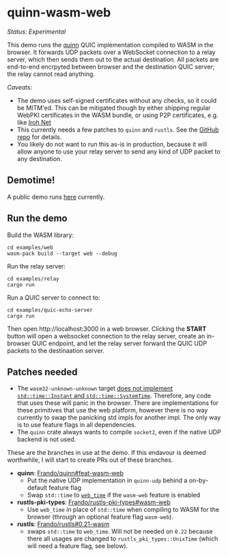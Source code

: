 # quinn-wasm-web

*Status: Experimental*

This demo runs the [quinn](https://github.com/quinn-rs/quinn) QUIC
implementation compiled to WASM in the browser. It forwards UDP packets
over a WebSocket connection to a relay server, which then sends them out
to the actual destination. All packets are end-to-end encrpyted between
browser and the destination QUIC server; the relay cannot read anything.

*Caveats:*

-   The demo uses self-signed certificates without any checks, so it
    could be MITM\'ed. This can be mitigated though by either shipping
    regular WebPKI certificates in the WASM bundle, or using P2P
    certificates, e.g. like [Iroh Net](https://iroh.computer)
-   This currently needs a few patches to `quinn` and `rustls`. See the
    [GitHub repo](https://github.com/Frando/quinn-wasm) for details.
-   You likely do not want to run this as-is in production, because it
    will allow anyone to use your relay server to send any kind of UDP
    packet to any destination.

## Demotime!

A public demo runs [here](https://quinn-wasm.dev.arso.xyz/) currently.

## Run the demo

Build the WASM library:
```
cd examples/web
wasm-pack build --target web --debug
```

Run the relay server:
```
cd examples/relay
cargo run
```

Run a QUIC server to connect to:
```
cd examples/quic-echo-server
cargo run
```

Then open http://localhost:3000 in a web browser.
Clicking the **START** button will open a websocket connection to the relay server, create an in-browser QUIC endpoint, and let the relay server forward the QUIC UDP packets to the destinaation server.

## Patches needed

* The `wasm32-unknown-unknown` target [does not implement `std::time::Instant` and `std::time::SystemTime`](https://github.com/rust-lang/rust/issues/48564). Therefore, any code that uses these will panic in the browser. There are implementations for these primitives that use the web platform, however there is no way currently to swap the panicking std impls for another impl. The only way is to use feature flags in all dependencies.
* The `quinn` crate always wants to compile `socket2`, even if the native UDP backend is not used.

These are the branches in use at the demo. If this endavour is deemed worthwhile, I will start to create PRs out of these branches.

* **quinn**: [Frando/quinn#feat-wasm-web](https://github.com/quinn-rs/quinn/compare/main...Frando:quinn:feat-wasm-web)
  * Put the native UDP implementation in `quinn-udp` behind a on-by-default feature flag
  * Swap `std::time` to [`web_time`](https://docs.rs/web-time/latest/web_time/) if the `wasm-web` feature is enabled
* **rustls-pki-types**: [Frando/rustls-pki-types#wasm-web](https://github.com/rustls/pki-types/compare/main...Frando:rustls-pki-types:wasm-web)
  * Use `web_time` in place of `std::time` when compiling to WASM for the browser (through an optional feature flag `wasm-web`).
* **rustls**: [Frando/rustls#0.21-wasm](https://github.com/rustls/rustls/compare/v/0.21.10...Frando:rustls:0.21-wasm)
  * swaps `std::time` to `web_time`. Will not be needed on `0.22` because there all usages are changed to `rustls_pki_types::UnixTime` (which will need a feature flag, see below).


